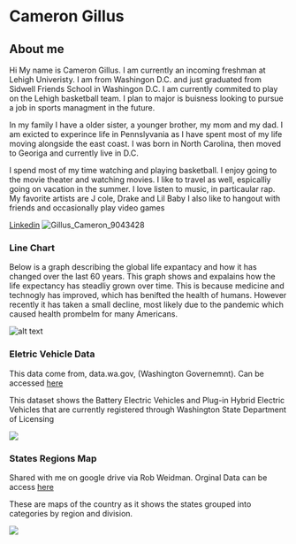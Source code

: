 # Cameron Gillus

## About me
Hi My name is Cameron Gillus. I am currently an incoming freshman at Lehigh Univeristy. I am from Washingon D.C. and just graduated from Sidwell Friends School in Washingon D.C. I am currently commited to play on the Lehigh basketball team. I plan to major is buisness looking to pursue a job in sports managment in the future. 

In my family I have a older sister, a younger brother, my mom and my dad. I am exicted to experince life in Pennslyvania as I have spent most of my life moving alongside the east coast. I was born in North Carolina, then moved to Georiga and currently live in D.C. 

I spend most of my time watching and playing basketball. I enjoy going to the movie theater and watching movies. I like to travel as well, espicalliy going on vacation in the summer. I love listen to music, in particaular rap. My favorite artists are J cole, Drake and Lil Baby  I also like to hangout with friends and occasionally play video games

[Linkedin](https://www.linkedin.com/in/cameron-gillus-442234278)
![Gillus_Cameron_9043428](https://github.com/CameronGillus/CameronGillus.github.io/assets/134443118/f1240b6c-1625-4602-9620-002741db4abf)

### Line Chart
Below is a graph describing the global life expantacy and how it has changed over the last 60 years. This graph shows and expalains how the life expectancy has steadliy grown over time. This is because medicine and technogly has improved, which has benifted the health of humans. However recently it has taken a small decline, most likely due to the pandemic which caused health prombelm for many Americans. 

![alt text](https://camo.githubusercontent.com/eed39c99a8d9d38222f2769d2cd62ca605cbc73bd8f1d01a3755dbe7c4af8765/68747470733a2f2f64617461777261707065722e647763646e2e6e65742f3655566f662f66756c6c2e706e67)


### Eletric Vehicle Data
This data come from, data.wa.gov, (Washington Governemnt). Can be accessed [here](https://catalog.data.gov/dataset/electric-vehicle-population-data)

This dataset shows the Battery Electric Vehicles and Plug-in Hybrid Electric Vehicles that are currently registered through Washington State Department of Licensing

<div class='tableauPlaceholder' id='viz1687655960347' style='position: relative'><noscript><a href='#'><img alt=' ' src='https:&#47;&#47;public.tableau.com&#47;static&#47;images&#47;El&#47;ElectricVehicleData_16875395389150&#47;Sheet1&#47;1_rss.png' style='border: none' /></a></noscript><object class='tableauViz'  style='display:none;'><param name='host_url' value='https%3A%2F%2Fpublic.tableau.com%2F' /> <param name='embed_code_version' value='3' /> <param name='site_root' value='' /><param name='name' value='ElectricVehicleData_16875395389150&#47;Sheet1' /><param name='tabs' value='yes' /><param name='toolbar' value='yes' /><param name='static_image' value='https:&#47;&#47;public.tableau.com&#47;static&#47;images&#47;El&#47;ElectricVehicleData_16875395389150&#47;Sheet1&#47;1.png' /> <param name='animate_transition' value='yes' /><param name='display_static_image' value='yes' /><param name='display_spinner' value='yes' /><param name='display_overlay' value='yes' /><param name='display_count' value='yes' /><param name='language' value='en-US' /></object></div> <script type='text/javascript'> var divElement = document.getElementById('viz1687655960347'); var vizElement = divElement.getElementsByTagName('object')[0]; vizElement.style.width='100%';vizElement.style.height=(divElement.offsetWidth*0.75)+'px'; var scriptElement = document.createElement('script'); scriptElement.src = 'https://public.tableau.com/javascripts/api/viz_v1.js'; vizElement.parentNode.insertBefore(scriptElement, vizElement); </script>


### States Regions Map
Shared with me on google drive via Rob Weidman. Orginal Data can be access [here](https://docs.google.com/spreadsheets/d/1zaHsfHdnaNhtxYYW7rhOUh6Yoz5_xnNNbq6LQ3hd294/edit#gid=1239228416)


These are maps of the country as it shows the states grouped into categories by region and division.

<div class='tableauPlaceholder' id='viz1687655315146' style='position: relative'><noscript><a href='#'><img alt=' ' src='https:&#47;&#47;public.tableau.com&#47;static&#47;images&#47;3X&#47;3X2X24PMC&#47;1_rss.png' style='border: none' /></a></noscript><object class='tableauViz'  style='display:none;'><param name='host_url' value='https%3A%2F%2Fpublic.tableau.com%2F' /> <param name='embed_code_version' value='3' /> <param name='path' value='shared&#47;3X2X24PMC' /> <param name='toolbar' value='yes' /><param name='static_image' value='https:&#47;&#47;public.tableau.com&#47;static&#47;images&#47;3X&#47;3X2X24PMC&#47;1.png' /> <param name='animate_transition' value='yes' /><param name='display_static_image' value='yes' /><param name='display_spinner' value='yes' /><param name='display_overlay' value='yes' /><param name='display_count' value='yes' /><param name='language' value='en-US' /></object></div> <script type='text/javascript'> var divElement = document.getElementById('viz1687655315146'); var vizElement = divElement.getElementsByTagName('object')[0]; vizElement.style.width='1016px';vizElement.style.height='1014px'; var scriptElement = document.createElement('script'); scriptElement.src = 'https://public.tableau.com/javascripts/api/viz_v1.js'; vizElement.parentNode.insertBefore(scriptElement, vizElement); </script> 

